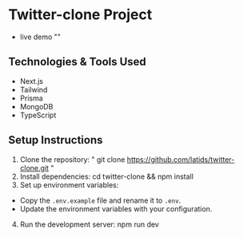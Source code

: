 # Twitter-clone Project

- live demo ""

## Technologies & Tools Used
- Next.js
- Tailwind
- Prisma
- MongoDB
- TypeScript

## Setup Instructions

1. Clone the repository: " git clone https://github.com/latids/twitter-clone.git "
2. Install dependencies: cd twitter-clone && npm install 
3. Set up environment variables:
 - Copy the `.env.example` file and rename it to `.env`.
 - Update the environment variables with your configuration.

4. Run the development server: npm run dev

